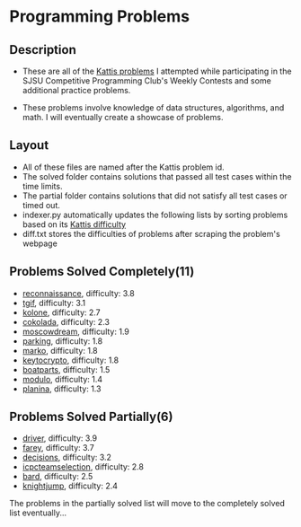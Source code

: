 # Programming Problems
## Description
* These are all of the [Kattis problems](https://open.kattis.com/) I attempted while participating in the SJSU Competitive Programming Club's Weekly Contests and some additional practice problems. 

* These problems involve knowledge of data structures, algorithms, and math.
I will eventually create a showcase of problems. 

## Layout
* All of these files are named after the Kattis problem id. 
* The solved folder contains solutions that passed all test cases within the time limits.
* The partial folder contains solutions that did not satisfy all test cases or timed out. 
* indexer.py automatically updates the following lists by sorting problems based on its [Kattis difficulty](https://open.kattis.com/help/ranklist)
* diff.txt stores the difficulties of problems after scraping the problem's webpage
## Problems Solved Completely(11)
* [reconnaissance](https://open.kattis.com/problems/reconnaissance), difficulty: 3.8
* [tgif](https://open.kattis.com/problems/tgif), difficulty: 3.1
* [kolone](https://open.kattis.com/problems/kolone), difficulty: 2.7
* [cokolada](https://open.kattis.com/problems/cokolada), difficulty: 2.3
* [moscowdream](https://open.kattis.com/problems/moscowdream), difficulty: 1.9
* [parking](https://open.kattis.com/problems/parking), difficulty: 1.8
* [marko](https://open.kattis.com/problems/marko), difficulty: 1.8
* [keytocrypto](https://open.kattis.com/problems/keytocrypto), difficulty: 1.8
* [boatparts](https://open.kattis.com/problems/boatparts), difficulty: 1.5
* [modulo](https://open.kattis.com/problems/modulo), difficulty: 1.4
* [planina](https://open.kattis.com/problems/planina), difficulty: 1.3
## Problems Solved Partially(6)
* [driver](https://open.kattis.com/problems/driver), difficulty: 3.9
* [farey](https://open.kattis.com/problems/farey), difficulty: 3.7
* [decisions](https://open.kattis.com/problems/decisions), difficulty: 3.2
* [icpcteamselection](https://open.kattis.com/problems/icpcteamselection), difficulty: 2.8
* [bard](https://open.kattis.com/problems/bard), difficulty: 2.5
* [knightjump](https://open.kattis.com/problems/knightjump), difficulty: 2.4

The problems in the partially solved list will move to the completely solved list eventually...